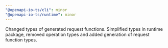 ```yaml
---
"@openapi-io-ts/cli": minor
"@openapi-io-ts/runtime": minor
---
```


Changed types of generated request functions. Simplified types in runtime package, removed operation types and
added generation of request function types.
